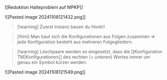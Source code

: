 [[Reduktion Halteproblem auf MPKP]]

![[Pasted image 20241108121432.png]]

> [!warning] Zuerst Instanz bauen du Honk!!

> [!hint] Man baut sich die Konfigurationen aus Folgen zusammen => jede Konfiguration besteht aus mehreren Folgegliedern.

> [!warning] Löschpaare werden so eingesetzt, dass die [[Konfiguration TM|Konfigurationen]] des rechten (= _unteren_) Wortes immer um genau _ein_ Symbol kürzer werden.

![[Pasted image 20241108121549.png]]